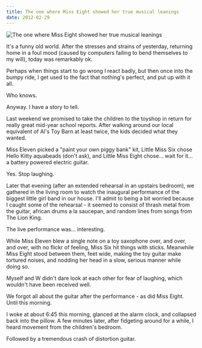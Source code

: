 ```yaml
---
title: The one where Miss Eight showed her true musical leanings
date: 2012-02-29
---
```


![The one where Miss Eight showed her true musical leanings](https://source.unsplash.com/FHnnjk1Yj7Y/1600x900)

It's a funny old world. After the stresses and strains of yesterday, returning home in a foul mood (caused by computers failing to bend themselves to my will), today was remarkably ok.

Perhaps when things start to go wrong I react badly, but then once into the bumpy ride, I get used to the fact that nothing's perfect, and put up with it all.

Who knows.

Anyway. I have a story to tell.

Last weekend we promised to take the children to the toyshop in return for really great mid-year school reports. After walking around our local equivalent of Al's Toy Barn at least twice, the kids decided what they wanted.

Miss Eleven picked a "paint your own piggy bank" kit, Little Miss Six chose Hello Kitty aquabeads (don't ask), and Little Miss Eight chose... wait for it... a battery powered electric guitar.

Yes. Stop laughing.

Later that evening (after an extended rehearsal in an upstairs bedroom), we gathered in the living room to watch the inaugural performance of the biggest little girl band in our house. I'll admit to being a bit worried because I caught some of the rehearsal - it seemed to consist of thrash metal from the guitar, african drums a la saucepan, and random lines from songs from The Lion King.

The live performance was... interesting.

While Miss Eleven blew a single note on a toy saxophone over, and over, and over, with no flickr of feeling, Miss Six hit things with sticks. Meanwhile Miss Eight stood between them, feet wide, making the toy guitar make tortured noises, and nodding her head in a slow, serious manner while doing so.

Myself and W didn't dare look at each other for fear of laughing, which wouldn't have been received well.

We forgot all about the guitar after the performance - as did Miss Eight. Until this morning.

I woke at about 6:45 this morning, glanced at the alarm clock, and collapsed back into the pillow. A few minutes later, after fidgeting around for a while, I heard movement from the children's bedroom.

Followed by a tremendous crash of distortion guitar.